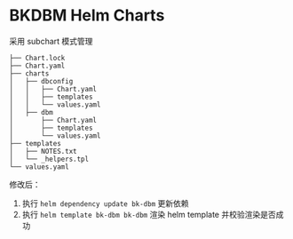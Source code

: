 # BKDBM Helm Charts

采用 subchart 模式管理
```
├── Chart.lock
├── Chart.yaml
├── charts
│   ├── dbconfig
│   │   ├── Chart.yaml
│   │   ├── templates
│   │   └── values.yaml
│   ├── dbm
│       ├── Chart.yaml
│       ├── templates
│       └── values.yaml
├── templates
│   ├── NOTES.txt
│   └── _helpers.tpl
└── values.yaml
```

修改后：
1. 执行 `helm dependency update bk-dbm` 更新依赖
2. 执行 `helm template bk-dbm bk-dbm` 渲染 helm template 并校验渲染是否成功
